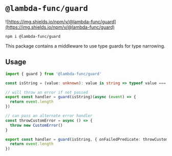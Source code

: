 # `@lambda-func/guard`

![https://img.shields.io/npm/v/@lambda-func/guard](https://img.shields.io/npm/v/@lambda-func/guard)

```shell
npm i @lambda-func/guard
```

This package contains a middleware to use type guards for type narrowing.

## Usage

```typescript
import { guard } from '@lambda-func/guard'

const isString = (value: unknown): value is string => typeof value === 'string'

// will throw an error if not passed
export const handler = guard(isString)(async (event) => {
  return event.length
})

// can pass an alternate error handler
const throwCustomError = async () => {
  throw new CustomError()
}

export const handler = guard(isString, { onFailedPredicate: throwCustomError })(async (event) => {
  return event.length
})
```

